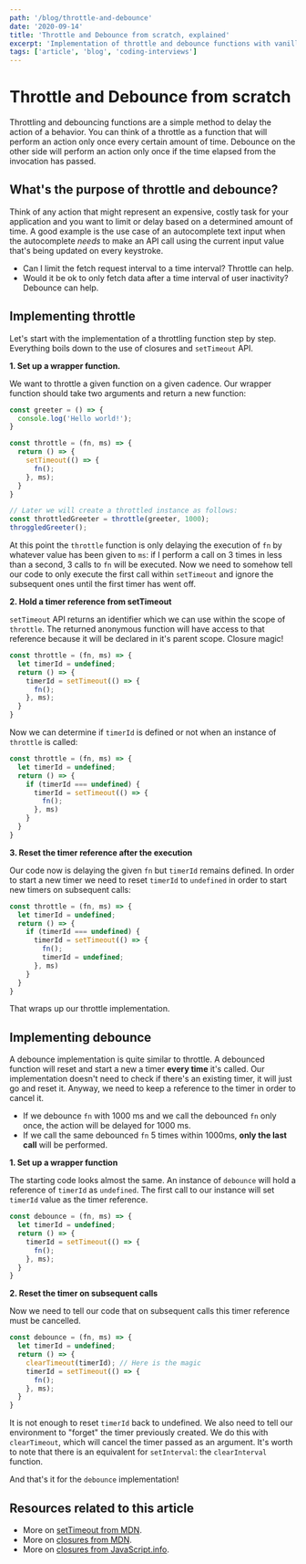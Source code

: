 ```yaml
---
path: '/blog/throttle-and-debounce'
date: '2020-09-14'
title: 'Throttle and Debounce from scratch, explained'
excerpt: 'Implementation of throttle and debounce functions with vanilla JavaScript'
tags: ['article', 'blog', 'coding-interviews']
---
```


# Throttle and Debounce from scratch

Throttling and debouncing functions are a simple method to delay the action of a behavior. You can think of a throttle as a function that will perform an action only once every certain amount of time. Debounce on the other side will perform an action only once if the time elapsed from the invocation has passed.

## What's the purpose of throttle and debounce?

Think of any action that might represent an expensive, costly task for your application and you want to limit or delay based on a determined amount of time. A good example is the use case of an autocomplete text input when the autocomplete _needs_ to make an API call using the current input value that's being updated on every keystroke.

- Can I limit the fetch request interval to a time interval? Throttle can help.
- Would it be ok to only fetch data after a time interval of user inactivity? Debounce can help.

## Implementing throttle

Let's start with the implementation of a throttling function step by step. Everything boils down to the use of closures and `setTimeout` API.

**1. Set up a wrapper function.**

We want to throttle a given function on a given cadence. Our wrapper function should take two arguments and return a new function:

```javascript
const greeter = () => {
  console.log('Hello world!');
}

const throttle = (fn, ms) => {
  return () => {
    setTimeout(() => {
      fn();
    }, ms);
  }
}

// Later we will create a throttled instance as follows:
const throttledGreeter = throttle(greeter, 1000);
throggledGreeter();
```

At this point the `throttle` function is only delaying the execution of `fn` by whatever value has been given to `ms`: if I perform a call on 3 times in less than a second, 3 calls to `fn` will be executed. Now we need to somehow tell our code to only execute the first call within `setTimeout` and ignore the subsequent ones until the first timer has went off.

**2. Hold a timer reference from setTimeout**

`setTimeout` API returns an identifier which we can use within the scope of `throttle`. The returned anonymous function will have access to that reference because it will be declared in it's parent scope. Closure magic!

```javascript
const throttle = (fn, ms) => {
  let timerId = undefined;
  return () => {
    timerId = setTimeout(() => {
      fn();
    }, ms);
  }
}
```

Now we can determine if `timerId` is defined or not when an instance of `throttle` is called:

```javascript
const throttle = (fn, ms) => {
  let timerId = undefined;
  return () => {
    if (timerId === undefined) {
      timerId = setTimeout(() => {
        fn();
      }, ms)
    }
  }
}
```

**3. Reset the timer reference after the execution**

Our code now is delaying the given `fn` but `timerId` remains defined. In order to start a new timer we need to reset `timerId` to `undefined` in order to start new timers on subsequent calls:

```javascript
const throttle = (fn, ms) => {
  let timerId = undefined;
  return () => {
    if (timerId === undefined) {
      timerId = setTimeout(() => {
        fn();
        timerId = undefined;
      }, ms)
    }
  }
}
```

That wraps up our throttle implementation.

## Implementing debounce

A debounce implementation is quite similar to throttle. A debounced function will reset and start a new a timer **every time** it's called. Our implementation doesn't need to check if there's an existing timer, it will just go and reset it. Anyway, we need to keep a reference to the timer in order to cancel it. 

- If we debounce `fn` with 1000 ms and we call the debounced `fn` only once, the action will be delayed for 1000 ms. 
- If we call the same debounced `fn` 5 times within 1000ms, **only the last call** will be performed.

**1. Set up a wrapper function**

The starting code looks almost the same. An instance of `debounce` will hold a reference of `timerId` as `undefined`. The first call to our instance will set `timerId` value as the timer reference.

```javascript
const debounce = (fn, ms) => {
  let timerId = undefined;
  return () => {
    timerId = setTimeout(() => {
      fn();
    }, ms);
  }
}
```

**2. Reset the timer on subsequent calls**

Now we need to tell our code that on subsequent calls this timer reference must be cancelled.

```javascript
const debounce = (fn, ms) => {
  let timerId = undefined;
  return () => {
    clearTimeout(timerId); // Here is the magic
    timerId = setTimeout(() => {
      fn();
    }, ms);
  }
}
```

It is not enough to reset `timerId` back to undefined. We also need to tell our environment to "forget" the timer previously created. We do this with `clearTimeout`, which will cancel the timer passed as an argument. It's worth to note that there is an equivalent for `setInterval`: the `clearInterval` function.

And that's it for the `debounce` implementation!

## Resources related to this article

* More on [setTimeout from MDN](https://developer.mozilla.org/en-US/docs/Web/API/WindowOrWorkerGlobalScope/setTimeout).
* More on [closures from MDN](https://developer.mozilla.org/en-US/docs/Web/JavaScript/Closures).
* More on [closures from JavaScript.info](https://javascript.info/closure).

